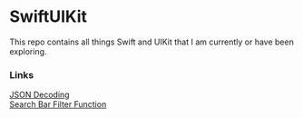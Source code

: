 # SwiftUIKit

This repo contains all things Swift and UIKit that I am currently or have been exploring.

### Links

[JSON Decoding](JSON/JSONDecoding.md) </br>
[Search Bar Filter Function](HelperFunctions/SearchBarFilter.md)
